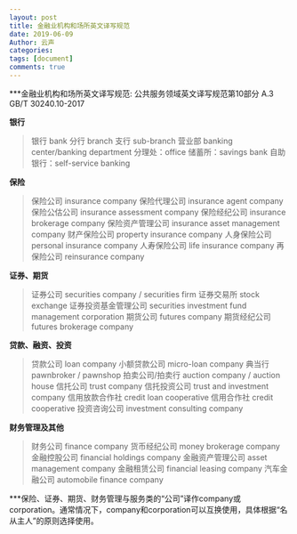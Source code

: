 ```yaml
---
layout: post
title: 金融业机构和场所英文译写规范
date: 2019-06-09
Author: 云声
categories: 
tags: [document]
comments: true
---
```




***金融业机构和场所英文译写规范: 公共服务领域英文译写规范第10部分 A.3 GB/T 30240.10-2017



**银行**



> 银行 bank
> 分行 branch
> 支行 sub-branch
> 营业部 banking center/banking department
> 分理处：office
> 储蓄所：savings bank
> 自助银行：self-service banking



**保险**



> 保险公司 insurance company
> 保险代理公司 insurance agent company
> 保险公估公司 insurance assessment company
> 保险经纪公司 insurance brokerage company
> 保险资产管理公司 insurance asset management company
> 财产保险公司 property insurance company
> 人身保险公司 personal insurance company
> 人寿保险公司 life insurance company
> 再保险公司 reinsurance company



**证券、期货**




> 证券公司 securities company / securities firm
> 证券交易所 stock exchange
> 证券投资基金管理公司 securities investment fund management corporation
> 期货公司 futures company
> 期货经纪公司 futures brokerage company




**贷款、融资、投资**




> 贷款公司 loan company
> 小额贷款公司 micro-loan company
> 典当行 pawnbroker / pawnshop
> 拍卖公司/拍卖行 auction company / auction house
> 信托公司 trust company
> 信托投资公司 trust and investment company
> 信用放款合作社 credit loan cooperative
> 信用合作社 credit cooperative
> 投资咨询公司 investment consulting company




**财务管理及其他**




>  财务公司 finance company
> 货币经纪公司 money brokerage company
> 金融控股公司 financial holdings company
> 金融资产管理公司 asset management company
> 金融租赁公司 financial leasing company
> 汽车金融公司 automobile finance company




***保险、证券、期货、财务管理与服务类的“公司”译作company或corporation。通常情况下，company和corporation可以互换使用，具体根据“名从主人”的原则选择使用。

